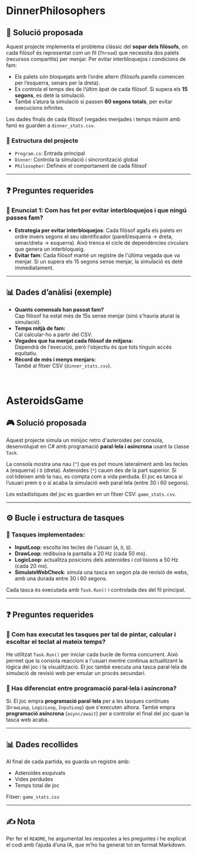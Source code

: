 # DinnerPhilosophers

## 🧠 Solució proposada

Aquest projecte implementa el problema clàssic del **sopar dels filòsofs**, on cada filòsof és representat com un fil (`Thread`) que necessita dos palets (recursos compartits) per menjar. Per evitar interbloquejos i condicions de fam:

- Els palets són bloquejats amb l’ordre altern (filòsofs parells comencen per l’esquerra, senars per la dreta).
- Es controla el temps des de l’últim àpat de cada filòsof. Si supera els **15 segons**, es deté la simulació.
- També s’atura la simulació si passen **60 segons totals**, per evitar execucions infinites.

Les dades finals de cada filòsof (vegades menjades i temps màxim amb fam) es guarden a `dinner_stats.csv`.

### 🔄 Estructura del projecte

- `Program.cs`: Entrada principal
- `Dinner`: Controla la simulació i sincronització global
- `Philosopher`: Defineix el comportament de cada filòsof

---

## ❓ Preguntes requerides

### 📌 Enunciat 1: Com has fet per evitar interbloquejos i que ningú passes fam?

- **Estrategia per evitar interbloquejos**: Cada filòsof agafa els palets en ordre invers segons el seu identificador (parell/esquerra → dreta, senar/dreta → esquerra). Això trenca el cicle de dependències circulars que genera un interbloqueig.
- **Evitar fam**: Cada filòsof manté un registre de l'última vegada que va menjar. Si un supera els 15 segons sense menjar, la simulació es deté immediatament.

---

## 📊 Dades d’anàlisi (exemple)

- **Quants comensals han passat fam?**  
  Cap filòsof ha estat més de 15s sense menjar (sinó s'hauria aturat la simulació).
- **Temps mitjà de fam:**  
  Cal calcular-ho a partir del CSV.
- **Vegades que ha menjat cada filòsof de mitjana:**  
  Dependrà de l'execució, però l'objectiu és que tots tinguin accés equitatiu.
- **Rècord de més i menys menjars:**  
  També al fitxer CSV (`dinner_stats.csv`).


<br>


# AsteroidsGame

## 🎮 Solució proposada

Aquest projecte simula un minijoc retro d'asteroides per consola, desenvolupat en C# amb programació **paral·lela i asíncrona** usant la classe `Task`.

La consola mostra una nau (`^`) que es pot moure lateralment amb les tecles `A` (esquerra) i `D` (dreta). Asteroides (`*`) cauen des de la part superior. Si col·lideixen amb la nau, es compta com a vida perduda. El joc es tanca si l’usuari prem `Q` o si acaba la simulació web paral·lela (entre 30 i 60 segons).

Les estadístiques del joc es guarden en un fitxer CSV: `game_stats.csv`.

---

## ⚙️ Bucle i estructura de tasques

### 🔁 Tasques implementades:

- **InputLoop**: escolta les tecles de l'usuari (`A`, `D`, `Q`).
- **DrawLoop**: redibuixa la pantalla a 20 Hz (cada 50 ms).
- **LogicLoop**: actualitza posicions dels asteroides i col·lisions a 50 Hz (cada 20 ms).
- **SimulateWebCheck**: simula una tasca en segon pla de revisió de webs, amb una durada entre 30 i 60 segons.

Cada tasca és executada amb `Task.Run()` i controlada des del fil principal.

---

## ❓ Preguntes requerides

### 📌 Com has executat les tasques per tal de pintar, calcular i escoltar el teclat al mateix temps?

He utilitzat `Task.Run()` per iniciar cada bucle de forma concurrent. Això permet que la consola reaccioni a l'usuari mentre continua actualitzant la lògica del joc i la visualització. El joc també executa una tasca paral·lela de simulació de revisió web per emular un procés secundari.

### 📌 Has diferenciat entre programació paral·lela i asíncrona?

Sí. El joc empra **programació paral·lela** per a les tasques contínues (`DrawLoop`, `LogicLoop`, `InputLoop`) que s'executen alhora. També empra **programació asíncrona** (`async/await`) per a controlar el final del joc quan la tasca web acaba.

---

## 📊 Dades recollides

Al final de cada partida, es guarda un registre amb:

- Asteroides esquivats
- Vides perdudes
- Temps total de joc

Fitxer: `game_stats.csv`

---

## ✍️ Nota

Per fer el `README`, he argumentat les respostes a les preguntes i he explicat el codi amb l’ajuda d’una IA, que m’ho ha generat tot en format Markdown.

